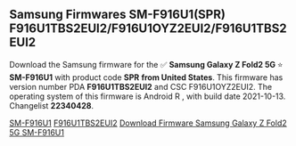 <h2>Samsung Firmwares SM-F916U1(SPR) F916U1TBS2EUI2/F916U1OYZ2EUI2/F916U1TBS2EUI2</h2>
Download the Samsung firmware for the ✅ <strong>Samsung Galaxy Z Fold2 5G </strong> ⭐ <strong>SM-F916U1</strong> with product code <strong>SPR</strong> <strong> from United States</strong>. This firmware has version number PDA <strong>F916U1TBS2EUI2</strong> and CSC F916U1OYZ2EUI2. The operating system of this firmware is Android R , with build date 2021-10-13. Changelist <strong>22340428</strong>.


[SM-F916U1](https://samfirm.shop/samsung/model/SM-F916U1)
[F916U1TBS2EUI2](https://samfirm.shop/samsung/pda/F916U1TBS2EUI2)
[Download Firmware Samsung Galaxy Z Fold2 5G SM-F916U1](https://samfirm.shop/samsung/firmware/464407)
